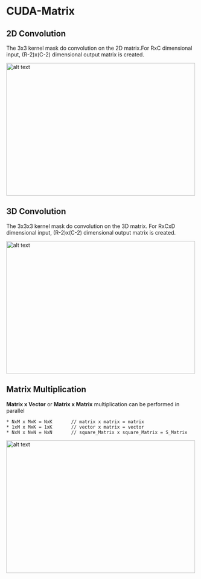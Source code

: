 # CUDA-Matrix

## 2D Convolution
The 3x3 kernel mask do convolution on the 2D matrix.For RxC dimensional input, (R-2)x(C-2) dimensional output matrix is created.

<img src="https://i.stack.imgur.com/WoNbd.gif" alt="alt text" width="500" height="350">

## 3D Convolution
The 3x3x3 kernel mask do convolution on the 3D matrix. For RxCxD dimensional input, (R-2)x(C-2) dimensional output matrix is created.

<img src="https://media-exp1.licdn.com/dms/image/C4D12AQGF5Z6WwEHKYg/article-inline_image-shrink_1000_1488/0?e=1606953600&v=beta&t=5YgL-VbDSnYPSkrqmvvWPAVmTukUnxUIgHRP931FS8s" alt="alt text" width="500" height="350">

## Matrix Multiplication
**Matrix x Vector** or **Matrix x Matrix** multiplication can be performed in parallel
```
* NxM x MxK = NxK       // matrix x matrix = matrix
* 1xM x MxK = 1xK       // vector x matrix = vector
* NxN x NxN = NxN       // square_Matrix x square_Matrix = S_Matrix
```
<img src="https://thumbs.gfycat.com/PositiveExhaustedAmericangoldfinch-small.gif" alt="alt text" width="500" height="350">